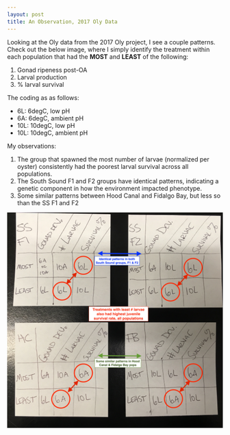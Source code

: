 ```yaml
---
layout: post
title: An Observation, 2017 Oly Data
---
```


Looking at the Oly data from the 2017 Oly project, I see a couple patterns. Check out the below image, where I simply identify the treatment within each population that had the **MOST** and **LEAST** of the following:  
  1. Gonad ripeness post-OA  
  2. Larval production  
  3. % larval survival  

The coding as as follows:  
  - 6L: 6degC, low pH  
  - 6A: 6degC, ambient pH  
  - 10L: 10degC, low pH  
  - 10L: 10degC, ambient pH  

My observations:  
  1. The group that spawned the most number of larvae (normalized per oyster) consistently had the poorest larval survival across all populations.      
  2. The South Sound F1 and F2 groups have identical patterns, indicating a genetic component in how the environment impacted phenotype.  
  3. Some similar patterns between Hood Canal and Fidalgo Bay, but less so than the SS F1 and F2 

![most least](https://github.com/laurahspencer/O.lurida_Stress/blob/master/Analyses/Most-Least.JPG?raw=true)
